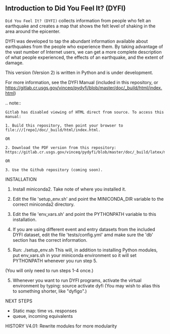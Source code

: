 Introduction to Did You Feel It? (DYFI) 
---------------------------------------

`Did You Feel It? (DYFI)` collects information from people who felt an earthquake and creates a map that shows the felt level of shaking in the area around the epicenter.

DYFI was developed to tap the abundant information available about earthquakes from the people who experience them. By taking advantage of the vast number of Internet users, we can get a more complete description of what people experienced, the effects of an earthquake, and the extent of damage. 

This version (Version 2) is written in Python and is under development.

For more information, see the DYFI Manual (included in this repository, or https://gitlab.cr.usgs.gov/vinceq/pydyfi/blob/master/doc/_build/html/index.html)

.. note:: 

    Gitlab has disabled viewing of HTML direct from source. To access this manual:

    1. Build this repository, then point your browser to file:///[repo]/doc/_build/html/index.html. 

    OR

    2. Download the PDF version from this repository: https://gitlab.cr.usgs.gov/vinceq/pydyfi/blob/master/doc/_build/latex/modules.pdf

    OR

    3. Use the Github repository (coming soon).

INSTALLATION

1. Install miniconda2. Take note of where you installed it.

2. Edit the file 'setup_env.sh' and point the MINICONDA_DIR variable to the correct miniconda2 directory.

3. Edit the file 'env_vars.sh' and point the PYTHONPATH variable to this installation.

4. If you are using different event and entry datasets from the included DYFI dataset, edit the file 'tests/config.yml' amd make sure the 'db' section has the correct information.

5. Run:
./setup_env.sh
This will, in addition to installing Python modules, put env_vars.sh
in your miniconda environment so it will set PYTHONPATH whenever you
run step 5.

(You will only need to run steps 1-4 once.)

5. Whenever you want to run DYFI programs, activate the virtual environment by typing:
source activate dyfi
(You may wish to alias this to something shorter, like "dyfigo".)


NEXT STEPS

- Static map: time vs. responses
- queue, incoming equivalents

HISTORY
V4.01: Rewrite modules for more modularity


